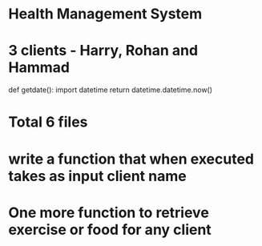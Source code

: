 # Health Management System
# 3 clients - Harry, Rohan and Hammad

def getdate():
    import datetime
    return datetime.datetime.now()

# Total 6 files
# write a function that when executed takes as input client name
# One more function to retrieve exercise or food for any client


  
